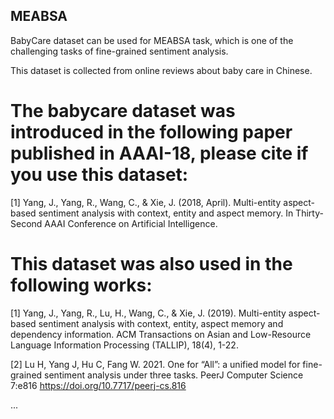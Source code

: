 ## MEABSA

BabyCare dataset can be used for MEABSA task, which is one of the challenging tasks of fine-grained sentiment analysis.

This dataset is collected from online reviews about baby care in Chinese. 

# The babycare dataset was introduced in the following paper published in AAAI-18, please cite if you use this dataset:

[1] Yang, J., Yang, R., Wang, C., & Xie, J. (2018, April). Multi-entity aspect-based sentiment analysis with context, entity and aspect memory. In Thirty-Second AAAI Conference on Artificial Intelligence.

# This dataset was also used in the following works:

[1] Yang, J., Yang, R., Lu, H., Wang, C., & Xie, J. (2019). Multi-entity aspect-based sentiment analysis with context, entity, aspect memory and dependency information. ACM Transactions on Asian and Low-Resource Language Information Processing (TALLIP), 18(4), 1-22.

[2] Lu H, Yang J, Hu C, Fang W. 2021. One for “All”: a unified model for fine-grained sentiment analysis under three tasks. PeerJ Computer Science 7:e816 https://doi.org/10.7717/peerj-cs.816

...
